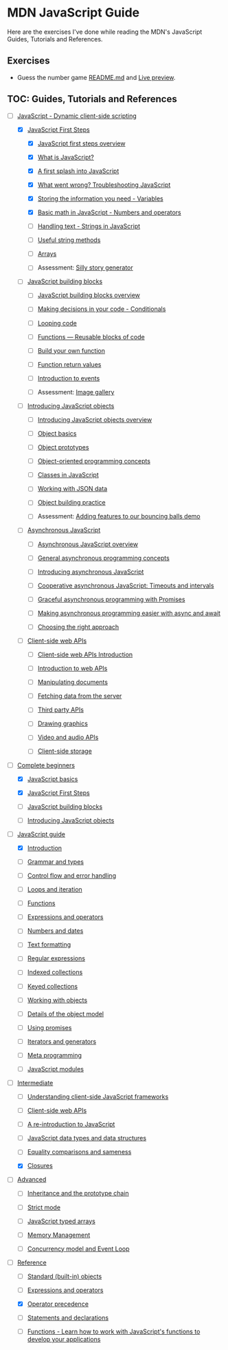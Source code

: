 # MDN JavaScript Guide

Here are the exercises I've done while reading the MDN's JavaScript Guides, Tutorials and References.

## Exercises

* Guess the number game [README.md](a_guess_the_number_game/) and [Live preview](https://metalevel-tech.github.io/JS-Advanced-React-ProgressBG-Homework/MDN.Exercises/guess_the_number_game/number-guessing-game-start.html).


## TOC: Guides, Tutorials and References

- [ ] [JavaScript - Dynamic client-side scripting](https://developer.mozilla.org/en-US/docs/Learn/JavaScript)

  - [x] [JavaScript First Steps](https://developer.mozilla.org/en-US/docs/Learn/JavaScript/First_steps)

    - [x] [JavaScript first steps overview](https://developer.mozilla.org/en-US/docs/Learn/JavaScript/First_steps)

    - [x] [What is JavaScript?](https://developer.mozilla.org/en-US/docs/Learn/JavaScript/First_steps/What_is_JavaScript)

    - [x] [A first splash into JavaScript](https://developer.mozilla.org/en-US/docs/Learn/JavaScript/First_steps/A_first_splash)

    - [x] [What went wrong? Troubleshooting JavaScript](https://developer.mozilla.org/en-US/docs/Learn/JavaScript/First_steps/What_went_wrong)

    - [x] [Storing the information you need - Variables](https://developer.mozilla.org/en-US/docs/Learn/JavaScript/First_steps/Variables)

    - [x] [Basic math in JavaScript - Numbers and operators](https://developer.mozilla.org/en-US/docs/Learn/JavaScript/First_steps/Math)

    - [ ] [Handling text - Strings in JavaScript](https://developer.mozilla.org/en-US/docs/Learn/JavaScript/First_steps/Strings)

    - [ ] [Useful string methods](https://developer.mozilla.org/en-US/docs/Learn/JavaScript/First_steps/Useful_string_methods)

    - [ ] [Arrays](https://developer.mozilla.org/en-US/docs/Learn/JavaScript/First_steps/Arrays)

    - [ ] Assessment: [Silly story generator](https://developer.mozilla.org/en-US/docs/Learn/JavaScript/First_steps/Silly_story_generator)

  - [ ] [JavaScript building blocks](https://developer.mozilla.org/en-US/docs/Learn/JavaScript/Building_blocks)

    - [ ] [JavaScript building blocks overview](https://developer.mozilla.org/en-US/docs/Learn/JavaScript/Building_blocks)

    - [ ] [Making decisions in your code - Conditionals](https://developer.mozilla.org/en-US/docs/Learn/JavaScript/Building_blocks/conditionals)

    - [ ] [Looping code](https://developer.mozilla.org/en-US/docs/Learn/JavaScript/Building_blocks/Looping_code)

    - [ ] [Functions — Reusable blocks of code](https://developer.mozilla.org/en-US/docs/Learn/JavaScript/Building_blocks/Functions)

    - [ ] [Build your own function](https://developer.mozilla.org/en-US/docs/Learn/JavaScript/Building_blocks/Build_your_own_function)

    - [ ] [Function return values](https://developer.mozilla.org/en-US/docs/Learn/JavaScript/Building_blocks/Return_values)

    - [ ] [Introduction to events](https://developer.mozilla.org/en-US/docs/Learn/JavaScript/Building_blocks/Events)

    - [ ] Assessment: [Image gallery](https://developer.mozilla.org/en-US/docs/Learn/JavaScript/Building_blocks/Image_gallery)

  - [ ] [Introducing JavaScript objects](https://developer.mozilla.org/en-US/docs/Learn/JavaScript/Objects)

    - [ ] [Introducing JavaScript objects overview](https://developer.mozilla.org/en-US/docs/Learn/JavaScript/Objects)

    - [ ] [Object basics](https://developer.mozilla.org/en-US/docs/Learn/JavaScript/Objects/Basics)

    - [ ] [Object prototypes](https://developer.mozilla.org/en-US/docs/Learn/JavaScript/Objects/Object_prototypes)

    - [ ] [Object-oriented programming concepts](https://developer.mozilla.org/en-US/docs/Learn/JavaScript/Objects/Object-oriented_programming)

    - [ ] [Classes in JavaScript](https://developer.mozilla.org/en-US/docs/Learn/JavaScript/Objects/Classes_in_JavaScript)

    - [ ] [Working with JSON data](https://developer.mozilla.org/en-US/docs/Learn/JavaScript/Objects/JSON)

    - [ ] [Object building practice](https://developer.mozilla.org/en-US/docs/Learn/JavaScript/Objects/Object_building_practice)

    - [ ] Assessment: [Adding features to our bouncing balls demo](https://developer.mozilla.org/en-US/docs/Learn/JavaScript/Objects/Adding_bouncing_balls_features)

  - [ ] [Asynchronous JavaScript](https://developer.mozilla.org/en-US/docs/Learn/JavaScript/Asynchronous)

    - [ ] [Asynchronous JavaScript overview](https://developer.mozilla.org/en-US/docs/Learn/JavaScript/Asynchronous)

    - [ ] [General asynchronous programming concepts](https://developer.mozilla.org/en-US/docs/Learn/JavaScript/Asynchronous/Concepts)

    - [ ] [Introducing asynchronous JavaScript](https://developer.mozilla.org/en-US/docs/Learn/JavaScript/Asynchronous/Introducing)

    - [ ] [Cooperative asynchronous Java​Script: Timeouts and intervals](https://developer.mozilla.org/en-US/docs/Learn/JavaScript/Asynchronous/Timeouts_and_intervals)

    - [ ] [Graceful asynchronous programming with Promises](https://developer.mozilla.org/en-US/docs/Learn/JavaScript/Asynchronous/Promises)

    - [ ] [Making asynchronous programming easier with async and await](https://developer.mozilla.org/en-US/docs/Learn/JavaScript/Asynchronous/Async_await)

    - [ ] [Choosing the right approach](https://developer.mozilla.org/en-US/docs/Learn/JavaScript/Asynchronous/Choosing_the_right_approach)

  - [ ] [Client-side web APIs](https://developer.mozilla.org/en-US/docs/Learn/JavaScript/Client-side_web_APIs)

    - [ ] [Client-side web APIs Introduction](https://developer.mozilla.org/en-US/docs/Learn/JavaScript/Client-side_web_APIs)

    - [ ] [Introduction to web APIs](https://developer.mozilla.org/en-US/docs/Learn/JavaScript/Client-side_web_APIs/Introduction)

    - [ ] [Manipulating documents](https://developer.mozilla.org/en-US/docs/Learn/JavaScript/Client-side_web_APIs/Manipulating_documents)

    - [ ] [Fetching data from the server](https://developer.mozilla.org/en-US/docs/Learn/JavaScript/Client-side_web_APIs/Fetching_data)

    - [ ] [Third party APIs](https://developer.mozilla.org/en-US/docs/Learn/JavaScript/Client-side_web_APIs/Third_party_APIs)

    - [ ] [Drawing graphics](https://developer.mozilla.org/en-US/docs/Learn/JavaScript/Client-side_web_APIs/Drawing_graphics)

    - [ ] [Video and audio APIs](https://developer.mozilla.org/en-US/docs/Learn/JavaScript/Client-side_web_APIs/Video_and_audio_APIs)

    - [ ] [Client-side storage](https://developer.mozilla.org/en-US/docs/Learn/JavaScript/Client-side_web_APIs/Client-side_storage)

- [ ] [Complete beginners](https://developer.mozilla.org/en-US/docs/Web/JavaScript#for_complete_beginners)

  - [x] [JavaScript basics](https://developer.mozilla.org/en-US/docs/Learn/Getting_started_with_the_web/JavaScript_basics)

  - [x] [JavaScript First Steps](https://developer.mozilla.org/en-US/docs/Learn/JavaScript/First_steps)

   - [ ] [JavaScript building blocks](https://developer.mozilla.org/en-US/docs/Learn/JavaScript/Building_blocks)

  - [ ] [Introducing JavaScript objects](https://developer.mozilla.org/en-US/docs/Learn/JavaScript/Objects)


- [ ] [JavaScript guide](https://developer.mozilla.org/en-US/docs/Web/JavaScript#javascript_guide)

	- [x] [Introduction](https://developer.mozilla.org/en-US/docs/Web/JavaScript/Guide/Introduction)

	- [ ] [Grammar and types](https://developer.mozilla.org/en-US/docs/Web/JavaScript/Guide/Grammar_and_Types)

	- [ ] [Control flow and error handling](https://developer.mozilla.org/en-US/docs/Web/JavaScript/Guide/Control_flow_and_error_handling)

	- [ ] [Loops and iteration](https://developer.mozilla.org/en-US/docs/Web/JavaScript/Guide/Loops_and_iteration)

	- [ ] [Functions](https://developer.mozilla.org/en-US/docs/Web/JavaScript/Guide/Functions)

	- [ ] [Expressions and operators](https://developer.mozilla.org/en-US/docs/Web/JavaScript/Guide/Expressions_and_Operators)

	- [ ] [Numbers and dates](https://developer.mozilla.org/en-US/docs/Web/JavaScript/Guide/Numbers_and_dates)

	- [ ] [Text formatting](https://developer.mozilla.org/en-US/docs/Web/JavaScript/Guide/Text_formatting)

	- [ ] [Regular expressions](https://developer.mozilla.org/en-US/docs/Web/JavaScript/Guide/Regular_Expressions)

	- [ ] [Indexed collections](https://developer.mozilla.org/en-US/docs/Web/JavaScript/Guide/Indexed_collections)

	- [ ] [Keyed collections](https://developer.mozilla.org/en-US/docs/Web/JavaScript/Guide/Keyed_collections)

	- [ ] [Working with objects](https://developer.mozilla.org/en-US/docs/Web/JavaScript/Guide/Working_with_Objects)

	- [ ] [Details of the object model](https://developer.mozilla.org/en-US/docs/Web/JavaScript/Guide/Details_of_the_Object_Model)

	- [ ] [Using promises](https://developer.mozilla.org/en-US/docs/Web/JavaScript/Guide/Using_promises)

	- [ ] [Iterators and generators](https://developer.mozilla.org/en-US/docs/Web/JavaScript/Guide/Iterators_and_generators)

	- [ ] [Meta programming](https://developer.mozilla.org/en-US/docs/Web/JavaScript/Guide/Meta_programming)

	- [ ] [JavaScript modules](https://developer.mozilla.org/en-US/docs/Web/JavaScript/Guide/Modules)

- [ ] [Intermediate](https://developer.mozilla.org/en-US/docs/Web/JavaScript#intermediate)

    - [ ] [Understanding client-side JavaScript frameworks](https://developer.mozilla.org/en-US/docs/Learn/Tools_and_testing/Client-side_JavaScript_frameworks)

    - [ ] [Client-side web APIs](https://developer.mozilla.org/en-US/docs/Learn/JavaScript/Client-side_web_APIs)

    - [ ] [A re-introduction to JavaScript](https://developer.mozilla.org/en-US/docs/Web/JavaScript/A_re-introduction_to_JavaScript)

    - [ ] [JavaScript data types and data structures](https://developer.mozilla.org/en-US/docs/Web/JavaScript/Data_structures)

    - [ ] [Equality comparisons and sameness](https://developer.mozilla.org/en-US/docs/Web/JavaScript/Equality_comparisons_and_sameness)

    - [x] [Closures](https://developer.mozilla.org/en-US/docs/Web/JavaScript/Closures)

- [ ] [Advanced](https://developer.mozilla.org/en-US/docs/Web/JavaScript#advanced)

    - [ ] [Inheritance and the prototype chain](https://developer.mozilla.org/en-US/docs/Web/JavaScript/Inheritance_and_the_prototype_chain)

    - [ ] [Strict mode](https://developer.mozilla.org/en-US/docs/Web/JavaScript/Typed_arrays)

    - [ ] [JavaScript typed arrays](https://developer.mozilla.org/en-US/docs/Web/JavaScript/Typed_arrays)

    - [ ] [Memory Management](https://developer.mozilla.org/en-US/docs/Web/JavaScript/Memory_Management)

    - [ ] [Concurrency model and Event Loop](https://developer.mozilla.org/en-US/docs/Web/JavaScript/EventLoop)

- [ ] [Reference](https://developer.mozilla.org/en-US/docs/Web/JavaScript#reference)

  - [ ] [Standard (built-in) objects](https://developer.mozilla.org/en-US/docs/Web/JavaScript/Reference/Global_Objects)
  - [ ] [Expressions and operators](https://developer.mozilla.org/en-US/docs/Web/JavaScript/Reference/Operators)
  - [x] [Operator precedence](https://developer.mozilla.org/en-US/docs/Web/JavaScript/Reference/Operators/Operator_Precedence)
  - [ ] [Statements and declarations](https://developer.mozilla.org/en-US/docs/Web/JavaScript/Reference/Statements)
  - [ ] [Functions - Learn how to work with JavaScript's functions to develop your applications](https://developer.mozilla.org/en-US/docs/Web/JavaScript/Reference/Functions)

